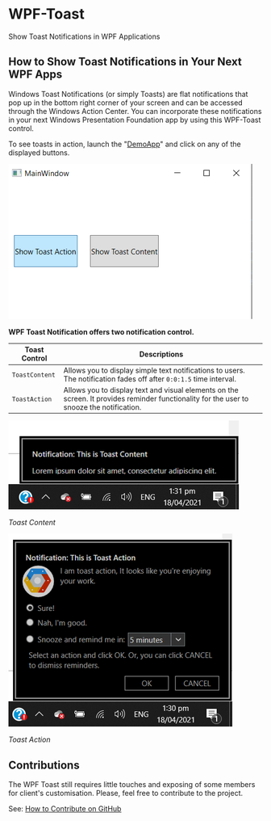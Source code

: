 # WPF-Toast

Show Toast Notifications in WPF Applications

## How to Show Toast Notifications in Your Next WPF Apps

Windows Toast Notifications (or simply Toasts) are flat notifications that pop up in the bottom right corner of your screen and can be accessed through the Windows Action Center. You can incorporate these notifications in your next Windows Presentation Foundation app by using this WPF-Toast control.

To see toasts in action, launch the "[DemoApp](https://github.com/Blogrammer/WPF-Toast/blob/main/WPF-Toast/WPF.Toast/DemoApp)" and click on any of the displayed buttons.

![demo app](doc/demo-app.PNG)

**WPF Toast Notification offers two notification control.**

| Toast Control  | Descriptions                                                                                                                              |
| -------------- | ----------------------------------------------------------------------------------------------------------------------------------------- |
| `ToastContent` | Allows you to display simple text notifications to users. The notification fades off after `0:0:1.5` time interval.                       |
| `ToastAction`  | Allows you to display text and visual elements on the screen. It provides reminder functionality for the user to snooze the notification. |

![demo app](doc/toast-content.PNG)

_Toast Content_

![demo app](doc/toast-action.PNG)

_Toast Action_

## Contributions

The WPF Toast still requires little touches and exposing of some members for client's customisation. Please, feel free to contribute to the project.

See: [How to Contribute on GitHub](https://www.dataschool.io/how-to-contribute-on-github/)

